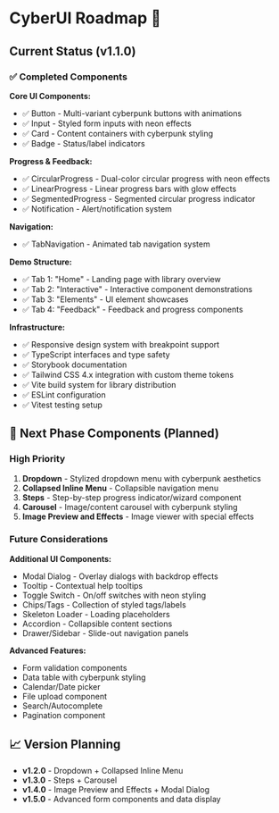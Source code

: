 # CyberUI Roadmap 🚀

## Current Status (v1.1.0)

### ✅ Completed Components

**Core UI Components:**
- ✅ Button - Multi-variant cyberpunk buttons with animations
- ✅ Input - Styled form inputs with neon effects
- ✅ Card - Content containers with cyberpunk styling
- ✅ Badge - Status/label indicators

**Progress & Feedback:**
- ✅ CircularProgress - Dual-color circular progress with neon effects
- ✅ LinearProgress - Linear progress bars with glow effects
- ✅ SegmentedProgress - Segmented circular progress indicator
- ✅ Notification - Alert/notification system

**Navigation:**
- ✅ TabNavigation - Animated tab navigation system

**Demo Structure:**
- ✅ Tab 1: "Home" - Landing page with library overview
- ✅ Tab 2: "Interactive" - Interactive component demonstrations
- ✅ Tab 3: "Elements" - UI element showcases
- ✅ Tab 4: "Feedback" - Feedback and progress components

**Infrastructure:**
- ✅ Responsive design system with breakpoint support
- ✅ TypeScript interfaces and type safety
- ✅ Storybook documentation
- ✅ Tailwind CSS 4.x integration with custom theme tokens
- ✅ Vite build system for library distribution
- ✅ ESLint configuration
- ✅ Vitest testing setup

## 🎯 Next Phase Components (Planned)

### High Priority
1. **Dropdown** - Stylized dropdown menu with cyberpunk aesthetics
2. **Collapsed Inline Menu** - Collapsible navigation menu
3. **Steps** - Step-by-step progress indicator/wizard component
4. **Carousel** - Image/content carousel with cyberpunk styling
5. **Image Preview and Effects** - Image viewer with special effects

### Future Considerations

**Additional UI Components:**
- Modal Dialog - Overlay dialogs with backdrop effects
- Tooltip - Contextual help tooltips
- Toggle Switch - On/off switches with neon styling
- Chips/Tags - Collection of styled tags/labels
- Skeleton Loader - Loading placeholders
- Accordion - Collapsible content sections
- Drawer/Sidebar - Slide-out navigation panels

**Advanced Features:**
- Form validation components
- Data table with cyberpunk styling
- Calendar/Date picker
- File upload component
- Search/Autocomplete
- Pagination component

## 📈 Version Planning

- **v1.2.0** - Dropdown + Collapsed Inline Menu
- **v1.3.0** - Steps + Carousel  
- **v1.4.0** - Image Preview and Effects + Modal Dialog
- **v1.5.0** - Advanced form components and data display
